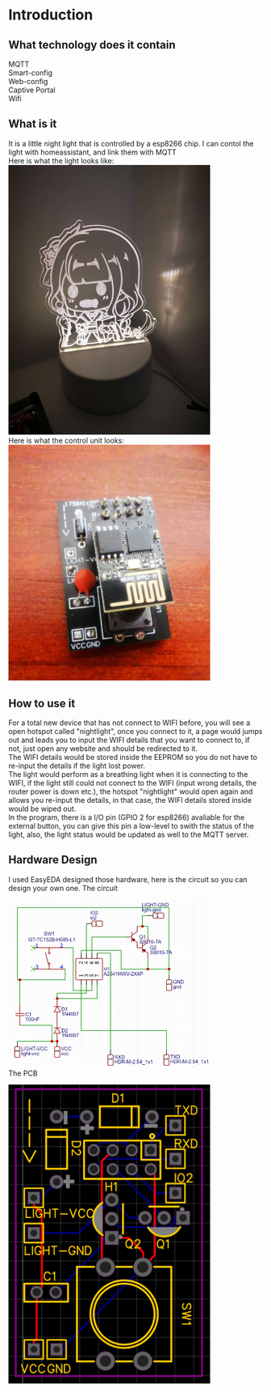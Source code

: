 # Introduction
## What technology does it contain 
MQTT<br>
Smart-config<br>
Web-config<br>
Captive Portal<br>
Wifi<br>
## What is it
It is a little night light that is controlled by a esp8266 chip. I can contol the light with homeassistant, and link them with MQTT<br>
Here is what the light looks like:<br>
<img src="https://github.com/appleshaman/Night-Light-esp8266/blob/main/docs/light.jpg" width="400px"><br>
Here is what the control unit looks:<br>
<img src="https://github.com/appleshaman/Night-Light-esp8266/blob/main/docs/esp8266.jpg" width="400px"><br>
## How to use it
For a total new device that has not connect to WIFI before, you will see a open hotspot called "nightlight", once you connect to it, a page would jumps out and leads you to input the WIFI details that you want to connect to, if not, just open any website and should be redirected to it.<br>
The WIFI details would be stored inside the EEPROM so you do not have to re-input the details if the light lost power.<br>
The light would perform as a breathing light when it is connecting to the WIFI, if the light still could not connect to the WIFI (input wrong details, the router power is down etc.), the hotspot "nightlight" would open again and allows you re-input the details, in that case, the WIFI details stored inside would be wiped out.<br>
In the program, there is a I/O pin (GPIO 2 for esp8266) avaliable for the external button, you can give this pin a low-level to swith the status of the light, also, the light status would be updated as well to the MQTT server.
## Hardware Design
I used EasyEDA designed those hardware, here is the circuit so you can design your own one.
The circuit<br>

<img src="https://github.com/appleshaman/Night-Light-esp8266/blob/main/docs/circuit.png" width="400px"><br>
The PCB<br>

<img src="https://github.com/appleshaman/Night-Light-esp8266/blob/main/docs/pcb.png" width="400px"><br>

